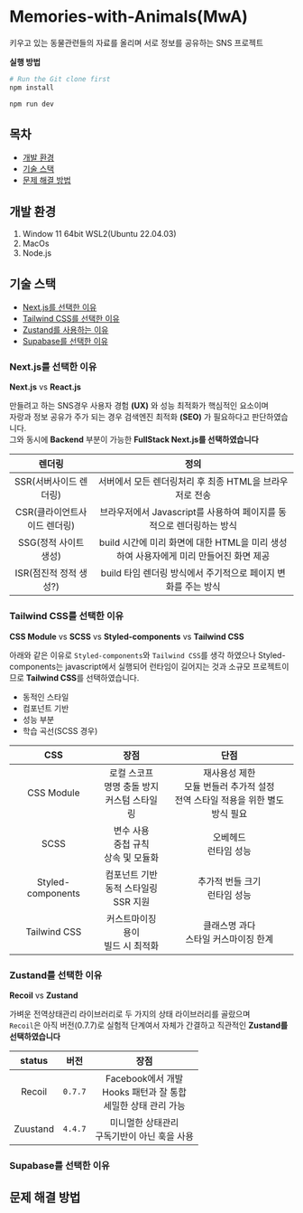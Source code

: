 # Memories-with-Animals(MwA)

키우고 있는 동물관련들의 자료를 올리며 서로 정보를 공유하는 SNS 프로젝트

**실행 방법**

```bash
# Run the Git clone first
npm install

npm run dev
```

## 목차

- [개발 환경](#개발-환경)
- [기술 스택](#기술-스택)
- [문제 해결 방법](#문제-해결-방법)

## 개발 환경

1. Window 11 64bit WSL2(Ubuntu 22.04.03)
2. MacOs
3. Node.js

## 기술 스택

- [Next.js를 선택한 이유](#Next.js를-선택한-이유)
- [Tailwind CSS를 선택한 이유](#Tailwind-CSS를-선택한-이유)
- [Zustand를 사용하는 이유](#Zustand를-사용하는-이유)
- [Supabase를 선택한 이유](#Supabase를-선택한-이유)

### Next.js를 선택한 이유

**Next.js** vs **React.js**

만들려고 하는 SNS경우 사용자 경험 **(UX)** 와 성능 최적화가 핵심적인 요소이며  
자랑과 정보 공유가 주가 되는 경우 검색엔진 최적화 **(SEO)** 가 필요하다고 판단하였습니다.  
그와 동시에 **Backend** 부분이 가능한 **FullStack Next.js를 선택하였습니다**

|렌더링|정의|
|:---:|:---:|
|SSR(서버사이드 렌더링)|서버에서 모든 렌더링처리 후 최종 HTML을 브라우저로 전송|
|CSR(클라이언트사이드 렌더링)|브라우저에서 Javascript를 사용하여 페이지를 동적으로 렌더링하는 방식|
|SSG(정적 사이트 생성)|build 시간에 미리 화면에 대한 HTML을 미리 생성하여 사용자에게 미리 만들어진 화면 제공|
|ISR(점진적 정적 생성?)|build 타임 렌더링 방식에서 주기적으로 페이지 변화를 주는 방식| 

### Tailwind CSS를 선택한 이유

**CSS Module** vs **SCSS** vs **Styled-components** vs **Tailwind CSS**

아래와 같은 이유로 `Styled-components`와 `Tailwind CSS`를 생각 하였으나 Styled-components는 javascript에서 실행되어 런타임이 길어지는 것과 소규모 프로젝트이므로 **Tailwind CSS**를 선택하였습니다.

- 동적인 스타일
- 컴포넌트 기반
- 성능 부분
- 학습 곡선(SCSS 경우)

|CSS|장점|단점|
|:---:|:---:|:---:|
|CSS Module|로컬 스코프<br>명명 충돌 방지<br>커스텀 스타일링|재사용성 제한<br>모듈 번들러 추가적 설정<br>전역 스타일 적용을 위한 별도 방식 필요|
|SCSS|변수 사용<br>중첩 규칙<br>상속 및 모듈화|오베헤드<br>런타임 성능|
|Styled-components|컴포넌트 기반<br>동적 스타일링<br>SSR 지원|추가적 번들 크기<br>런타임 성능|
|Tailwind CSS|커스트마이징 용이<br>빌드 시 최적화|클래스명 과다<br>스타일 커스마이징 한계|

### Zustand를 선택한 이유

**Recoil** vs **Zustand**

가벼운 전역상태관리 라이브러리로 두 가지의 상태 라이브러리를 골랐으며  
`Recoil`은 아직 버전(0.7.7)로 실험적 단계여서 자체가 간결하고 직관적인 **Zustand를 선택하였습니다** 

|status|버전|장점|
|:---:|:---:|:---:|
|Recoil|`0.7.7`|Facebook에서 개발<br>Hooks 패턴과 잘 통합<br>세밀한 상태 관리 가능|
|Zuustand|`4.4.7`|미니멀한 상태관리<br>구독기반이 아닌 훅을 사용|

### Supabase를 선택한 이유

## 문제 해결 방법


